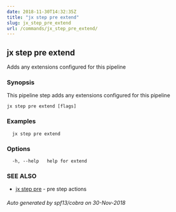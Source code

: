```yaml
---
date: 2018-11-30T14:32:35Z
title: "jx step pre extend"
slug: jx_step_pre_extend
url: /commands/jx_step_pre_extend/
---
```

## jx step pre extend

Adds any extensions configured for this pipeline

### Synopsis

This pipeline step adds any extensions configured for this pipeline

```
jx step pre extend [flags]
```

### Examples

```
  jx step pre extend
```

### Options

```
  -h, --help   help for extend
```

### SEE ALSO

* [jx step pre](/commands/jx_step_pre/)	 - pre step actions

###### Auto generated by spf13/cobra on 30-Nov-2018
